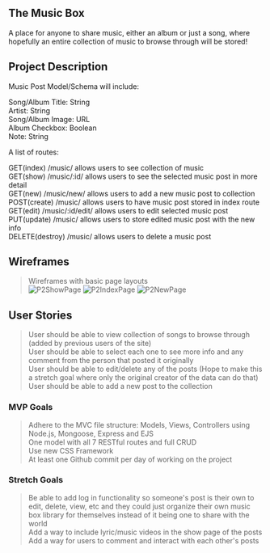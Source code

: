 ## The Music Box
A place for anyone to share music, either an album or just a song, where hopefully an entire collection of music to browse through will be stored!<br />

## Project Description
Music Post Model/Schema will include: <br />

Song/Album Title: String <br />
Artist: String <br />
Song/Album Image: URL <br />
Album Checkbox: Boolean <br />
Note: String <br />

A list of routes: <br />

GET(index) /music/ allows users to see collection of music<br />
GET(show) /music/:id/ allows users to see the selected music post in more detail<br />
GET(new) /music/new/ allows users to add a new music post to collection<br />
POST(create) /music/ allows users to have music post stored in index route<br />
GET(edit) /music/:id/edit/ allows users to edit selected music post<br />
PUT(update) /music/ allows users to store edited music post with the new info<br />
DELETE(destroy) /music/ allows users to delete a music post<br />

## Wireframes
> Wireframes with basic page layouts<br />
> ![P2ShowPage](https://user-images.githubusercontent.com/104875707/185763245-a5cafc9f-50ea-4e60-abe8-b5af48bebada.jpg)
> ![P2IndexPage](https://user-images.githubusercontent.com/104875707/185763248-0692a515-197a-41d2-a33e-0d2ae1acc66c.jpg)
> ![P2NewPage](https://user-images.githubusercontent.com/104875707/185763252-d5d39fc2-6073-4cea-bcab-eb66d84682aa.jpg)




## User Stories
> User should be able to view collection of songs to browse through (added by previous users of the site)<br />
> User should be able to select each one to see more info and any comment from the person that posted it originally<br />
> User should be able to edit/delete any of the posts (Hope to make this a stretch goal where only the original creator of the data can do that)<br />
> User should be able to add a new post to the collection<br />

### MVP Goals
> Adhere to the MVC file structure: Models, Views, Controllers using Node.js, Mongoose, Express and EJS<br />
> One model with all 7 RESTful routes and full CRUD<br />
> Use new CSS Framework<br />
> At least one Github commit per day of working on the project<br />


### Stretch Goals
> Be able to add log in functionality so someone's post is their own to edit, delete, view, etc and they could just organize their own music box library for themselves instead of it being one to share with the world<br />
> Add a way to include lyric/music videos in the show page of the posts<br />
> Add a way for users to comment and interact with each other's posts<br />
